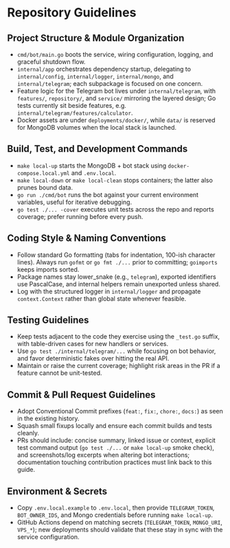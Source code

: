 # Repository Guidelines

## Project Structure & Module Organization
- `cmd/bot/main.go` boots the service, wiring configuration, logging, and graceful shutdown flow.
- `internal/app` orchestrates dependency startup, delegating to `internal/config`, `internal/logger`, `internal/mongo`, and `internal/telegram`; each subpackage is focused on one concern.
- Feature logic for the Telegram bot lives under `internal/telegram`, with `features/`, `repository/`, and `service/` mirroring the layered design; Go tests currently sit beside features, e.g. `internal/telegram/features/calculator`.
- Docker assets are under `deployments/docker/`, while `data/` is reserved for MongoDB volumes when the local stack is launched.

## Build, Test, and Development Commands
- `make local-up` starts the MongoDB + bot stack using `docker-compose.local.yml` and `.env.local`.
- `make local-down` or `make local-clean` stops containers; the latter also prunes bound data.
- `go run ./cmd/bot` runs the bot against your current environment variables, useful for iterative debugging.
- `go test ./... -cover` executes unit tests across the repo and reports coverage; prefer running before every push.

## Coding Style & Naming Conventions
- Follow standard Go formatting (tabs for indentation, 100-ish character lines). Always run `gofmt` or `go fmt ./...` prior to committing; `goimports` keeps imports sorted.
- Package names stay lower_snake (e.g., `telegram`), exported identifiers use PascalCase, and internal helpers remain unexported unless shared.
- Log with the structured logger in `internal/logger` and propagate `context.Context` rather than global state whenever feasible.

## Testing Guidelines
- Keep tests adjacent to the code they exercise using the `_test.go` suffix, with table-driven cases for new handlers or services.
- Use `go test ./internal/telegram/...` while focusing on bot behavior, and favor deterministic fakes over hitting the real API.
- Maintain or raise the current coverage; highlight risk areas in the PR if a feature cannot be unit-tested.

## Commit & Pull Request Guidelines
- Adopt Conventional Commit prefixes (`feat:`, `fix:`, `chore:`, `docs:`) as seen in the existing history.
- Squash small fixups locally and ensure each commit builds and tests cleanly.
- PRs should include: concise summary, linked issue or context, explicit test command output (`go test ./...` or `make local-up` smoke check), and screenshots/log excerpts when altering bot interactions; documentation touching contribution practices must link back to this guide.

## Environment & Secrets
- Copy `.env.local.example` to `.env.local`, then provide `TELEGRAM_TOKEN`, `BOT_OWNER_IDS`, and Mongo credentials before running `make local-up`.
- GitHub Actions depend on matching secrets (`TELEGRAM_TOKEN`, `MONGO_URI`, `VPS_*`); new deployments should validate that these stay in sync with the service configuration.
